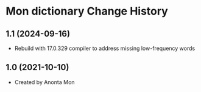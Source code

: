 Mon dictionary Change History
====================

1.1 (2024-09-16)
----------------
* Rebuild with 17.0.329 compiler to address missing low-frequency words

1.0 (2021-10-10)
----------------
* Created by Anonta Mon
